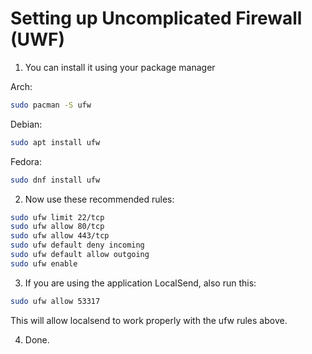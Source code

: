# Setting up Uncomplicated Firewall (UWF)

1. You can install it using your package manager

Arch: 
 ```bash       
sudo pacman -S ufw
```
Debian:
```bash
sudo apt install ufw
```
Fedora:
```bash
sudo dnf install ufw
```
2. Now use these recommended rules:
```bash
sudo ufw limit 22/tcp
sudo ufw allow 80/tcp
sudo ufw allow 443/tcp
sudo ufw default deny incoming
sudo ufw default allow outgoing
sudo ufw enable
```
3. If you are using the application LocalSend, also run this:
```bash
sudo ufw allow 53317
```
This will allow localsend to work properly with the ufw rules above.

4. Done.